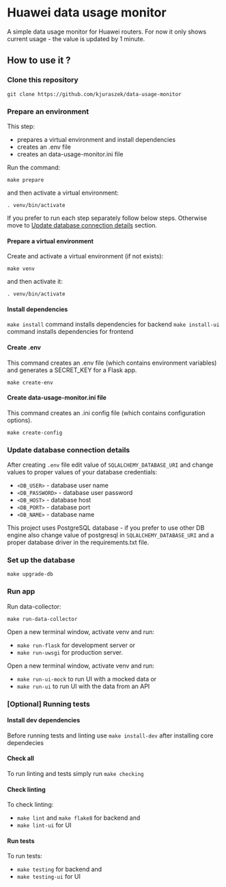# Huawei data usage monitor

A simple data usage monitor for Huawei routers.
For now it only shows current usage - the value is updated by 1 minute.

## How to use it ?

### Clone this repository

`git clone https://github.com/kjuraszek/data-usage-monitor`

### Prepare an environment

This step:

- prepares a virtual environment and install dependencies
- creates an .env file
- creates an data-usage-monitor.ini file

Run the command:

`make prepare`

and then activate a virtual environment:

`. venv/bin/activate`

If you prefer to run each step separately follow below steps. Otherwise move to [Update database connection details](#update-database-connection-details) section.

#### Prepare a virtual environment

Create and activate a virtual environment (if not exists):

`make venv`

and then activate it:

`. venv/bin/activate`

#### Install dependencies

`make install` command installs dependencies for backend
`make install-ui` command installs dependencies for frontend

#### Create .env

This command creates an .env file (which contains environment variables) and generates a SECRET_KEY for a Flask app.

`make create-env`

#### Create data-usage-monitor.ini file

This command creates an .ini config file (which contains configuration options).

`make create-config`

### Update database connection details

After creating `.env` file edit value of `SQLALCHEMY_DATABASE_URI` and change values to proper values of your database credentials:

- `<DB_USER>` - database user name
- `<DB_PASSWORD>` - database user password
- `<DB_HOST>` - database host
- `<DB_PORT>` - database port
- `<DB_NAME>` - database name

This project uses PostgreSQL database - if you prefer to use other DB engine also change value of postgresql in `SQLALCHEMY_DATABASE_URI` and a proper database driver in the requirements.txt file.

### Set up the database

`make upgrade-db`

### Run app

Run data-collector:

`make run-data-collector`

Open a new terminal window, activate venv and run:

- `make run-flask` for development server or
- `make run-uwsgi` for production server.

Open a new terminal window, activate venv and run:

- `make run-ui-mock` to run UI with a mocked data or
- `make run-ui` to run UI with the data from an API

### \[Optional\] Running tests

#### Install dev dependencies

Before running tests and linting use `make install-dev` after installing core dependecies

#### Check all

To run linting and tests simply run `make checking`

#### Check linting

To check linting:

- `make lint` and `make flake8` for backend and
- `make lint-ui` for UI

#### Run tests

To run tests:

- `make testing` for backend and
- `make testing-ui` for UI
